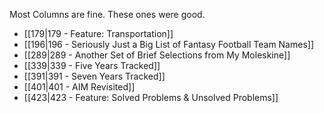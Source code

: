 Most Columns are fine. These ones were good.

- [[179|179 - Feature: Transportation]]
- [[196|196 - Seriously Just a Big List of Fantasy Football Team Names]]
- [[289|289 - Another Set of Brief Selections from My Moleskine]]
- [[339|339 - Five Years Tracked]]
- [[391|391 - Seven Years Tracked]]
- [[401|401 - AIM Revisited]]
- [[423|423 - Feature: Solved Problems & Unsolved Problems]]
